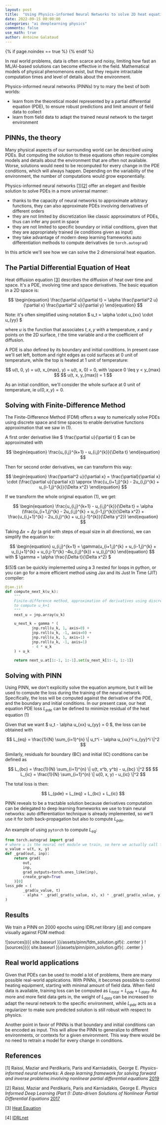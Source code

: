 ```yaml
---
layout: post 
title:  "Using Physics-informed Neural Networks to solve 2D heat equation"
date: 2022-09-15 00:00:00 
categories: "ai deeplearning physics"
comments: false 
use_math: true
author: Antoine Galataud
---
```

{% if page.noindex == true %}
  <meta name="robots" content="noindex">
{% endif %}

<style type="text/css">
.center {
    display:block;
    margin: 0 auto;
}
.double-left {
    width:49%;
    display:block;
    float:left;
    margin: 0 auto;
    margin-right: 10px;
}
.add-margin-right {
    margin-right: 20px;
}
.double {
    width: 49%;
    margin: 0 auto;
}
.double-unconst {
    width: auto;
    margin: 0 auto;
    margin-left: 1.5rem;
}
.image-foot {
    font-size:10pt;
    max-width: 30rem;
    margin: 0 auto;
}
.small-img {
  width: 45%;
}
ul {
  display: table;
}
</style>


In real world problems, data is often scarce and noisy, limiting how fast an ML/AI-based solutions can become effective 
in the field. Mathematical models of physical phenomenons exist, but they require intractable computation times and level of
details about the environment.

Physics-informed neural networks (PINNs) try to mary the best of both worlds:

- learn from the theoretical model represented by a partial differential equation (PDE), to ensure robust predictions and limit amount of field data to collect
- learn from field data to adapt the trained neural network to the target environment

## PINNs, the theory

Many physical aspects of our surrounding world can be described using PDEs. But computing the solution to these equations 
often require complex models and details about the environment that are often not available. Worse, solutions would need 
to be recomputed for every change in the PDE conditions, which will always happen. Depending on the variability of the 
environment, the number of computations would grow exponentially.

Physics-informed neural networks [[1]](#1)[[2]](#2) offer an elegant and flexible solution to solve PDEs in a more universal manner:

- thanks to the capacity of neural networks to approximate arbitrary functions, they can also approximate PDEs involving derivatives of different orders
- they are not limited by discretization like classic approximators of PDEs, thus can infer any point in space
- they are not limited to specific boundary or initial conditions, given that they are appropriately trained (ie conditions given as input)
- they take advantage of modern deep learning frameworks auto differentiation methods to compute derivatives (ie `torch.autograd`)

In this article we'll see how we can solve the 2 dimensional heat equation. 

## The Partial Differential Equation of Heat

Heat diffusion equation [[3]](#3) describes the diffusion of heat over time and space. It's a PDE, involving time and space 
derivatives. The basic equation in a 2D space is:

<center>
$$ 
\begin{equation}
\frac{\partial u}{\partial t} = \alpha \frac{\partial^2 u}{\partial x} \frac{\partial^2 u}{\partial y}
\end{equation}
$$
</center>

Note: it's often simplified using notation $ u_t = \alpha \cdot u_{xx} \cdot u_{yy} $

where $u$ is the function that associates $t, x, y$ with a temperature, $x$ and $y$ points on the 2D surface, $t$ the time 
variable and $\alpha$ the coefficient of diffusion.

A PDE is also defined by its boundary and initial conditions. In present case we'll set left, bottom and right edges as 
cold surfaces at 0 unit of temperature, while the top is heated at 1 unit of temperature:

<center>
$$
u(t, 0, y) = u(t, x_{max}, y) = u(t, x, 0) = 0, with \space 0 \leq y < y_{max}
$$
$$
u(t, x, y_{max}) = 1
$$
</center>

As an initial condition, we'll consider the whole surface at 0 unit of temperature, ie $u(0, x, y) = 0$.

## Solving with Finite-Difference Method

The Finite-Difference Method (FDM) offers a way to numerically solve PDEs using discrete space and time spaces 
to enable derivative functions approximation that we saw in $(1)$. 

A first order derivative like $ \frac{\partial u}{\partial t} $ can be approximated with

<center>
$$
\begin{equation}
\frac{u_{i,j}^{k+1} - u_{i,j}^{k}}{\Delta t}
\end{equation}
$$
</center>

Then for second order derivatives, we can transform this way: 

<center>
$$
\begin{equation}
\frac{\partial^2 u}{\partial x} = \frac{\partial}{\partial x} \cdot (\frac{\partial u}{\partial x}) \approx \frac{u_{i+1,j}^{k} - 2u_{i,j}^{k} + u_{i-1,j}^{k}}{\Delta x^2}
\end{equation}
$$ 
</center>

If we transform the whole original equation $(1)$, we get:

<center>
$$
\begin{equation}
\frac{u_{i,j}^{k+1} - u_{i,j}^{k}}{\Delta t} = \alpha (\frac{u_{i+1,j}^{k} - 2u_{i,j}^{k} + u_{i-1,j}^{k}}{\Delta x^2} + \frac{u_{i,j+1}^{k} - 2u_{i,j}^{k} + u_{i,j-1}^{k}}{\Delta y^2})
\end{equation}
$$
</center>

Taking $\Delta x = \Delta y$ (a grid with steps of equal size in all directions), we can simplify the equation to:

<center>
$$
\begin{equation}
u_{i,j}^{k+1} = \gamma(u_{i+1,j}^{k} + u_{i-1,j}^{k} + u_{i,j+1}^{k} + u_{i,j-1}^{k} -4u_{i,j}^{k}) + u_{i,j}^{k}
\end{equation}
$$
</center>
with $ \gamma = \alpha \frac{\Delta t}{\Delta x^2} $
<br/><br/>
$(5)$ can be quickly implemented using a 3 nested for loops in python, or you can go for a more efficient method using 
Jax and its Just In Time (JIT) compiler:

```python
@jax.jit
def compute_next_k(u_k):
    """
    Finite-difference method, approximation of derivatives using discretization of space dimensions
    to compute u_k+1
    """
    next_u = jnp.array(u_k)

    u_next_k = gamma * (
            jnp.roll(u_k, 1, axis=0) +
            jnp.roll(u_k, -1, axis=0) +
            jnp.roll(u_k, 1, axis=1) +
            jnp.roll(u_k, -1, axis=1)
            - 4 * u_k
    ) + u_k

    return next_u.at[1:-1, 1:-1].set(u_next_k[1:-1, 1:-1])
```

## Solving with PINN

Using PINN, we don't explicitly solve the equation anymore, but it will be used to compute the loss during the training 
of the neural network. Specifically, the loss will be computed against the derivative of the PDE, and the boundary and initial 
conditions. In our present case, our heat equation PDE loss $L_{pde}$ can be defined to minimize residual of the heat equation $(1)$

Given that we want $ u_t - \alpha u_{xx} u_{yy} = 0 $, the loss can be obtained with

<center>
$$
L_{eq} = \frac{1}{N} \sum_{i=1}^{n} \| u_t^i - \alpha u_{xx}^i u_{yy}^i \|^2
$$
</center>

Similarly, residuals for boundary (BC) and initial (IC) conditions can be defined as

<center>
$$
L_{bc} = \frac{1}{N} \sum_{i=1}^{n} \| u(t, x^b, y^b) - u_{bc} \|^2
$$
$$
L_{ic} = \frac{1}{N} \sum_{i=1}^{n} \| u(0, x, y) - u_{ic} \|^2
$$
</center>

The total loss is then: 

<center>
$$
L_{pde} = L_{eq} + L_{bc} + L_{ic}
$$
</center>

PINN reveals to be a tractable solution because derivatives computation can be delegated to deep learning frameworks we 
use to train neural networks: auto differentiation technique is already implemented, so we'll use it for both back-propagation 
but also to compute $L_{pde}$.

An example of using `pytorch` to compute $L_{eq}$:

```python
from torch.autograd import grad
# where u is the neural net module we train, so here we actually call forward()
u_value = u(t, x, y) 
def _grad(out, inp):
    return grad(
        out, 
        inp, 
        grad_outputs=torch.ones_like(inp), 
        create_graph=True
    )[0]
loss_pde = (
        _grad(u_value, t) 
        - alpha * _grad(_grad(u_value, x), x) * _grad(_grad(u_value, y), y)
)
```

## Results

We train a PINN on 2000 epochs using IDRLnet library [[4]](#4) and compare visually against FDM method:

![sources]({{ site.baseurl }}/assets/pinn/fdm_solution.gif){: .center }
![sources]({{ site.baseurl }}/assets/pinn/pinn_solution.gif){: .center }

## Real world applications

Given that PDEs can be used to model a lot of problems, there are many possible real-world applications. With PINNs, it 
becomes possible to control heating equipment, starting with minimal amount of field data. When field data is available, 
training loss can be computed as $L_{total} = L_{pde} + L_{data}$. As more and more field data gets in, the weight of 
$L_{data}$ can be increased to adapt the neural network to the specific environment, while $L_{pde}$ acts as a 
regularizer to make sure predicted solution is still robust with respect to physics.

Another point in favor of PINNs is that boundary and initial conditions can be encoded as input. This will allow the 
PINN to generalize to different environments, or contexts for a given environment. This way there would be no need to 
retrain a model for every change in conditions.

## References

<a id="1">[1]</a>
Raissi, Maziar and Perdikaris, Paris and Karniadakis, George E.
<i>Physics-informed neural networks: A deep learning framework for solving forward and inverse problems involving nonlinear partial differential equations</i> [2019](https://www.sciencedirect.com/science/article/pii/S0021999118307125)

<a id="2">[2]</a>
Raissi, Maziar and Perdikaris, Paris and Karniadakis, George E.
<i>Physics Informed Deep Learning (Part I): Data-driven Solutions of Nonlinear Partial Differential Equations</i> [2017](https://arxiv.org/abs/1711.10561)

<a id="3">[3]</a>
[Heat Equation](https://en.wikipedia.org/wiki/Heat_equation)

<a id="4">[4]</a>
[IDRLnet](https://github.com/idrl-lab/idrlnet)